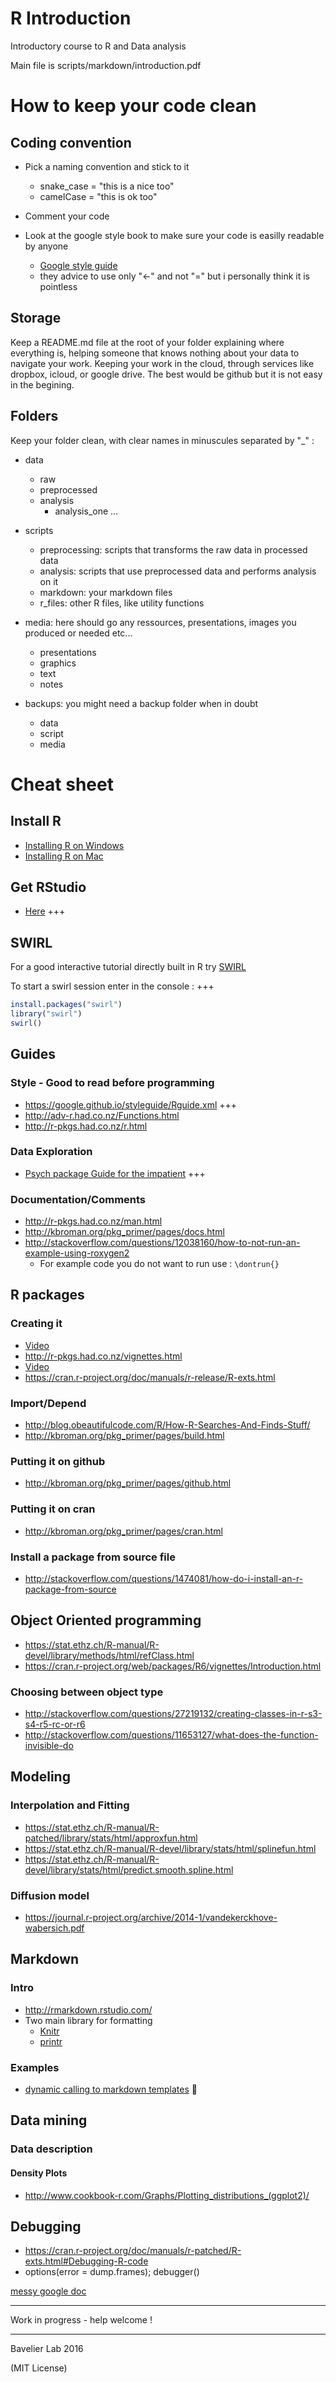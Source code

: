 # R Introduction
Introductory course to R and Data analysis

Main file is scripts/markdown/introduction.pdf

# How to keep your code clean
## Coding convention
* Pick a naming convention and stick to it
  + snake_case = "this is a nice too"
  + camelCase = "this is ok too"

* Comment your code
* Look at the google style book to make sure your code is easilly readable by anyone
  + [Google style guide](https://google.github.io/styleguide/Rguide.xml)
  + they advice to use only "<-" and not "=" but i personally think it is pointless

## Storage
Keep a README.md file at the root of your folder explaining where everything is,
helping someone that knows nothing about your data to navigate your work.
Keeping your work in the cloud, through services like dropbox, icloud, or google drive.
The best would be github but it is not easy in the begining.

## Folders
Keep your folder clean, with clear names in minuscules separated by "\_" :

* data
    + raw
    + preprocessed
    + analysis
        + analysis_one ...

* scripts
    + preprocessing: scripts that transforms the raw data in processed data
    + analysis: scripts that use preprocessed data and performs analysis on it
    + markdown: your markdown files
    + r_files: other R files, like utility functions

* media: here should go any ressources, presentations, images you produced or needed etc...
    + presentations
    + graphics
    + text
    + notes

* backups: you might need a backup folder when in doubt
    + data
    + script
    + media


# Cheat sheet
## Install R


- [Installing R on Windows](http://youtu.be/mfGFv-iB724)
- [Installing R on Mac](http://youtu.be/Icawuhf0Yqo)

## Get RStudio
- [Here](http://www.rstudio.com/products/rstudio/download/) +++


## SWIRL
For a good interactive tutorial directly built in R try [SWIRL](http://swirlstats.com/ )

To start a swirl session enter in the console : +++

```R
install.packages("swirl")
library("swirl")
swirl()
```

## Guides

### Style - Good to read before programming
- https://google.github.io/styleguide/Rguide.xml +++
- http://adv-r.had.co.nz/Functions.html
- http://r-pkgs.had.co.nz/r.html

### Data Exploration
- [Psych package Guide for the impatient](https://cran.r-project.org/web/packages/psych/vignettes/overview.pdf) +++

### Documentation/Comments
- http://r-pkgs.had.co.nz/man.html
- http://kbroman.org/pkg_primer/pages/docs.html
- http://stackoverflow.com/questions/12038160/how-to-not-run-an-example-using-roxygen2
    * For example code you do not want to run use : ``\dontrun{}``

## R packages
### Creating it
- [Video](https://www.youtube.com/watch?v=9PyQlbAEujY)
- http://r-pkgs.had.co.nz/vignettes.html
- [Video](https://www.youtube.com/watch?v=RT9OPxbUUmI)
- https://cran.r-project.org/doc/manuals/r-release/R-exts.html

### Import/Depend
- http://blog.obeautifulcode.com/R/How-R-Searches-And-Finds-Stuff/
- http://kbroman.org/pkg_primer/pages/build.html

### Putting it on github
- http://kbroman.org/pkg_primer/pages/github.html

### Putting it on cran
- http://kbroman.org/pkg_primer/pages/cran.html

### Install a package from source file
- http://stackoverflow.com/questions/1474081/how-do-i-install-an-r-package-from-source

## Object Oriented programming
- https://stat.ethz.ch/R-manual/R-devel/library/methods/html/refClass.html
- https://cran.r-project.org/web/packages/R6/vignettes/Introduction.html

### Choosing between object type
- http://stackoverflow.com/questions/27219132/creating-classes-in-r-s3-s4-r5-rc-or-r6
- http://stackoverflow.com/questions/11653127/what-does-the-function-invisible-do

## Modeling
### Interpolation and Fitting
- https://stat.ethz.ch/R-manual/R-patched/library/stats/html/approxfun.html
- https://stat.ethz.ch/R-manual/R-devel/library/stats/html/splinefun.html
- https://stat.ethz.ch/R-manual/R-devel/library/stats/html/predict.smooth.spline.html

### Diffusion model
- https://journal.r-project.org/archive/2014-1/vandekerckhove-wabersich.pdf


## Markdown
### Intro
- http://rmarkdown.rstudio.com/
- Two main library for formatting
    * [Knitr](http://kbroman.org/knitr_knutshell/pages/Rmarkdown.html)
    * [printr](http://yihui.name/printr/)

### Examples
- [dynamic calling to markdown templates](http://stackoverflow.com/questions/12095113/r-knitr-possible-to-programmatically-modify-chunk-labels)

## Data mining
### Data description
#### Density Plots
- http://www.cookbook-r.com/Graphs/Plotting_distributions_(ggplot2)/

## Debugging
- https://cran.r-project.org/doc/manuals/r-patched/R-exts.html#Debugging-R-code
- options(error = dump.frames); debugger()

[messy google doc](https://docs.google.com/document/d/1_OEpDCsDbtU6mublqju59G5sg8_J3RVhEULveSviklo/edit?usp=sharing)

---

Work in progress - help welcome !

---

Bavelier Lab 2016

(MIT License)
